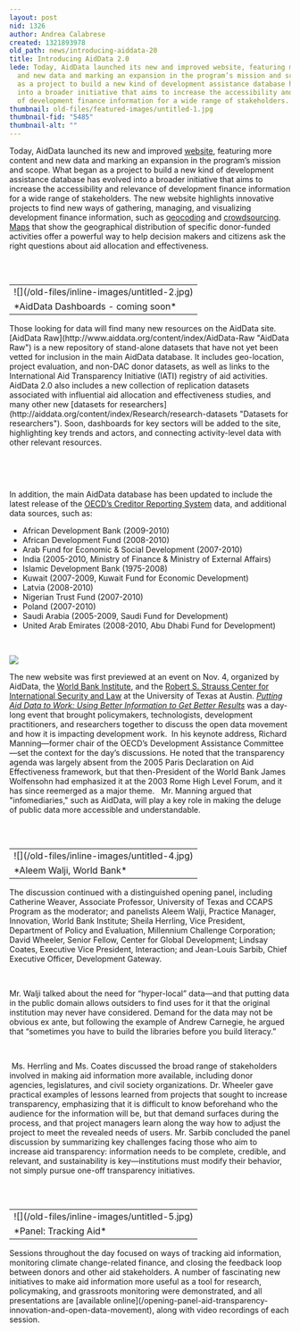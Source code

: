 ```yaml
---
layout: post
nid: 1326
author: Andrea Calabrese
created: 1321893978
old_path: news/introducing-aiddata-20
title: Introducing AidData 2.0
lede: Today, AidData launched its new and improved website, featuring more content
  and new data and marking an expansion in the program’s mission and scope. What began
  as a project to build a new kind of development assistance database has evolved
  into a broader initiative that aims to increase the accessibility and relevance
  of development finance information for a wide range of stakeholders.
thumbnail: old-files/featured-images/untitled-1.jpg
thumbnail-fid: "5485"
thumbnail-alt: ""
---
```


Today, AidData launched its new and improved [website](http://www.aiddata.org "AidData Portal"), featuring more content and new data and marking an expansion in the program’s mission and scope. What began as a project to build a new kind of development assistance database has evolved into a broader initiative that aims to increase the accessibility and relevance of development finance information for a wide range of stakeholders. The new website highlights innovative projects to find new ways of gathering, managing, and visualizing development finance information, such as [geocoding](http://www.aiddata.org/content/index/Services/geocoding "Geocoding") and [crowdsourcing](http://www.aiddata.org/content/index/Initiatives/uganda-crowdsourcing "Crowdsourcing"). [Maps](http://www.aiddata.org/content/index/Maps) that show the geographical distribution of specific donor-funded activities offer a powerful way to help decision makers and citizens ask the right questions about aid allocation and effectiveness.

 

<table align="left" border="0"><tbody><tr><td>![](/old-files/inline-images/untitled-2.jpg)</td></tr><tr><td>*AidData Dashboards - coming soon*</td></tr></tbody></table>Those looking for data will find many new resources on the AidData site. [AidData Raw](http://www.aiddata.org/content/index/AidData-Raw "AidData Raw") is a new repository of stand-alone datasets that have not yet been vetted for inclusion in the main AidData database. It includes geo-location, project evaluation, and non-DAC donor datasets, as well as links to the International Aid Transparency Initiative (IATI) registry of aid activities. AidData 2.0 also includes a new collection of replication datasets associated with influential aid allocation and effectiveness studies, and many other new [datasets for researchers](http://aiddata.org/content/index/Research/research-datasets "Datasets for researchers"). Soon, dashboards for key sectors will be added to the site, highlighting key trends and actors, and connecting activity-level data with other relevant resources.

 

 

In addition, the main AidData database has been updated to include the latest release of the [OECD’s Creditor Reporting System](http://stats.oecd.org/Index.aspx?DatasetCode=CRSNEW "OECD's Creditor Reporting System") data, and additional data sources, such as:

- African Development Bank (2009-2010)
- African Development Fund (2008-2010)
- Arab Fund for Economic & Social Development (2007-2010)
- India (2005-2010, Ministry of Finance & Ministry of External Affairs)
- Islamic Development Bank (1975-2008)
- Kuwait (2007-2009, Kuwait Fund for Economic Development)
- Latvia (2008-2010)
- Nigerian Trust Fund (2007-2010)
- Poland (2007-2010)
- Saudi Arabia (2005-2009, Saudi Fund for Development)
- United Arab Emirates (2008-2010, Abu Dhabi Fund for Development)

 

![](/old-files/inline-images/untitled-3.jpg)

The new website was first previewed at an event on Nov. 4, organized by AidData, the [World Bank Institute](http://wbi.worldbank.org/ "World Bank Institute"), and the [Robert S. Strauss Center for International Security and Law](http://ccaps.strausscenter.org/ "CCAPS") at the University of Texas at Austin. *[Putting Aid Data to Work: Using Better Information to Get Better Results](http://www.aiddata.org/content/index/about/events)* was a day-long event that brought policymakers, technologists, development practitioners, and researchers together to discuss the open data movement and how it is impacting development work.  In his keynote address, Richard Manning—former chair of the OECD’s Development Assistance Committee—set the context for the day’s discussions. He noted that the transparency agenda was largely absent from the 2005 Paris Declaration on Aid Effectiveness framework, but that then-President of the World Bank James Wolfensohn had emphasized it at the 2003 Rome High Level Forum, and it has since reemerged as a major theme.   Mr. Manning argued that "infomediaries," such as AidData, will play a key role in making the deluge of public data more accessible and understandable.

 

<table align="left" border="0"><tbody><tr><td>![](/old-files/inline-images/untitled-4.jpg)</td></tr><tr><td>*Aleem Walji, World Bank*</td></tr></tbody></table>The discussion continued with a distinguished opening panel, including Catherine Weaver, Associate Professor, University of Texas and CCAPS Program as the moderator; and panelists Aleem Walji, Practice Manager, Innovation, World Bank Institute; Sheila Herrling, Vice President, Department of Policy and Evaluation, Millennium Challenge Corporation; David Wheeler, Senior Fellow, Center for Global Development; Lindsay Coates, Executive Vice President, Interaction; and Jean-Louis Sarbib, Chief Executive Officer, Development Gateway.

 

Mr. Walji talked about the need for “hyper-local” data—and that putting data in the public domain allows outsiders to find uses for it that the original institution may never have considered. Demand for the data may not be obvious ex ante, but following the example of Andrew Carnegie, he argued that “sometimes you have to build the libraries before you build literacy.”

 

 Ms. Herrling and Ms. Coates discussed the broad range of stakeholders involved in making aid information more available, including donor agencies, legislatures, and civil society organizations. Dr. Wheeler gave practical examples of lessons learned from projects that sought to increase transparency, emphasizing that it is difficult to know beforehand who the audience for the information will be, but that demand surfaces during the process, and that project managers learn along the way how to adjust the project to meet the revealed needs of users. Mr. Sarbib concluded the panel discussion by summarizing key challenges facing those who aim to increase aid transparency: information needs to be complete, credible, and relevant, and sustainability is key—institutions must modify their behavior, not simply pursue one-off transparency initiatives.

 

<table align="left" border="0"><tbody><tr><td>![](/old-files/inline-images/untitled-5.jpg)</td></tr><tr><td>*Panel: Tracking Aid*</td></tr></tbody></table>Sessions throughout the day focused on ways of tracking aid information, monitoring climate change-related finance, and closing the feedback loop between donors and other aid stakeholders. A number of fascinating new initiatives to make aid information more useful as a tool for research, policymaking, and grassroots monitoring were demonstrated, and all presentations are [available online](/opening-panel-aid-transparency-innovation-and-open-data-movement), along with video recordings of each session. 

 

